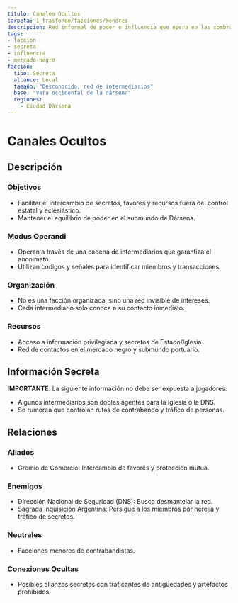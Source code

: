 ```yaml
---
titulo: Canales Ocultos
carpeta: 1_trasfondo/facciones/menores
descripcion: Red informal de poder e influencia que opera en las sombras de Dársena, un mercado de secretos e intereses.
tags:
- faccion
- secreta
- influencia
- mercado-negro
faccion:
  tipo: Secreta
  alcance: Local
  tamaño: "Desconocido, red de intermediarios"
  base: "Vera occidental de la dársena"
  regiones:
    - Ciudad Dársena
---
```


# Canales Ocultos

## Descripción

### Objetivos
- Facilitar el intercambio de secretos, favores y recursos fuera del control estatal y eclesiástico.
- Mantener el equilibrio de poder en el submundo de Dársena.

### Modus Operandi
- Operan a través de una cadena de intermediarios que garantiza el anonimato.
- Utilizan códigos y señales para identificar miembros y transacciones.

### Organización
- No es una facción organizada, sino una red invisible de intereses.
- Cada intermediario solo conoce a su contacto inmediato.

### Recursos
- Acceso a información privilegiada y secretos de Estado/Iglesia.
- Red de contactos en el mercado negro y submundo portuario.

## Información Secreta

**IMPORTANTE**: La siguiente información no debe ser expuesta a jugadores.

- Algunos intermediarios son dobles agentes para la Iglesia o la DNS.
- Se rumorea que controlan rutas de contrabando y tráfico de personas.

## Relaciones

### Aliados
- Gremio de Comercio: Intercambio de favores y protección mutua.

### Enemigos
- Dirección Nacional de Seguridad (DNS): Busca desmantelar la red.
- Sagrada Inquisición Argentina: Persigue a los miembros por herejía y tráfico de secretos.

### Neutrales
- Facciones menores de contrabandistas.

### Conexiones Ocultas
- Posibles alianzas secretas con traficantes de antigüedades y artefactos prohibidos. 